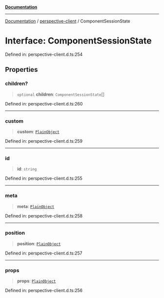 [**Documentation**](../../index.md)

***

[Documentation](../../index.md) / [perspective-client](../index.md) / ComponentSessionState

# Interface: ComponentSessionState

Defined in: perspective-client.d.ts:254

## Properties

### children?

> `optional` **children**: `ComponentSessionState`[]

Defined in: perspective-client.d.ts:260

***

### custom

> **custom**: [`PlainObject`](../type-aliases/PlainObject.md)

Defined in: perspective-client.d.ts:259

***

### id

> **id**: `string`

Defined in: perspective-client.d.ts:255

***

### meta

> **meta**: [`PlainObject`](../type-aliases/PlainObject.md)

Defined in: perspective-client.d.ts:258

***

### position

> **position**: [`PlainObject`](../type-aliases/PlainObject.md)

Defined in: perspective-client.d.ts:257

***

### props

> **props**: [`PlainObject`](../type-aliases/PlainObject.md)

Defined in: perspective-client.d.ts:256
